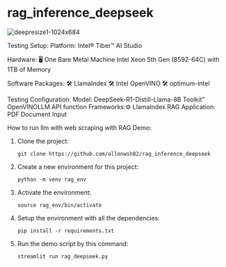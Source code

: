 # rag_inference_deepseek

![deepresize1-1024x684](https://github.com/user-attachments/assets/1188bd2a-576a-4e7a-81f7-2735c339169b)

Testing Setup:
Platform: Intel® Tiber™ AI Studio
 
 Hardware:
 🖥️ One Bare Metal Machine Intel Xeon 5th Gen (8592-64C) with 1TB of Memory
 
 Software Packages:
 🛠️ LlamaIndex
 🛠️ Intel OpenVINO
 🛠️ optimum-intel
 
 Testing Configuration:
 Model: DeepSeek-R1-Distill-Llama-8B
 Toolkit” OpenVINOLLM API function 
 Frameworks:⚙️ LlamaIndex
 RAG Application: PDF Document Input


How to run llm with web scraping with RAG Demo:

1) Clone the project:
   ``` 
   git clone https://github.com/allenwsh82/rag_inference_deepseek
   ```
   
2) Create a new environment for this project:
   ```
   python -m venv rag_env
   ```
   
3) Activate the environment:
   ```
   source rag_env/bin/activate
   ```
   
4) Setup the environment with all the dependencies:
   ```
   pip install -r requirements.txt
   ```
   
5) Run the demo script by this command:
   ```
   streamlit run rag_deepseek.py
   ```
